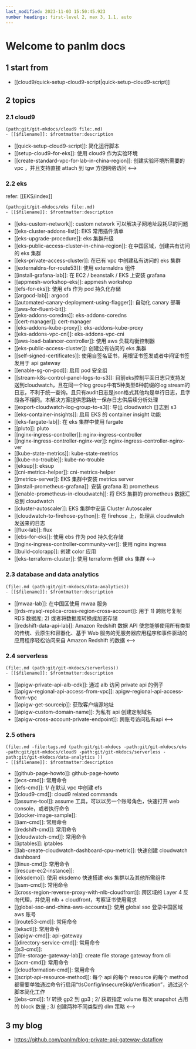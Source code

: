 ```yaml
---
last_modified: 2023-11-03 15:50:45.923
number headings: first-level 2, max 3, 1.1, auto
---
```


# Welcome to panlm docs

## 1 start from

- [[cloud9/quick-setup-cloud9-script|quick-setup-cloud9-script]]


## 2 topics 

### 2.1 cloud9

```expander
(path:git/git-mkdocs/cloud9 file:.md)
- [[$filename]]: $frontmatter:description
```
- [[quick-setup-cloud9-script]]: 简化运行脚本
- [[setup-cloud9-for-eks]]: 使用 cloud9 作为实验环境
- [[create-standard-vpc-for-lab-in-china-region]]: 创建实验环境所需要的 vpc ，并且支持直接 attach 到 tgw 方便网络访问
<-->

### 2.2 eks

refer: [[EKS/index]]

```expander
(path:git/git-mkdocs/eks file:.md)
- [[$filename]]: $frontmatter:description
```
- [[eks-custom-network]]: custom network 可以解决子网地址段耗尽的问题
- [[eks-cluster-addons-list]]: EKS 常用插件清单
- [[eks-upgrade-procedure]]: eks 集群升级
- [[eks-public-access-cluster-in-china-region]]: 在中国区域，创建共有访问的 eks 集群
- [[eks-private-access-cluster]]: 在已有 vpc 中创建私有访问的 eks 集群
- [[externaldns-for-route53]]: 使用 externaldns 组件
- [[install-grafana-lab]]: 在 EC2 / beanstalk / EKS 上安装 grafana 
- [[appmesh-workshop-eks]]: appmesh workshop
- [[efs-for-eks]]: 使用 efs 作为 pod 持久化存储
- [[argocd-lab]]: argocd
- [[automated-canary-deployment-using-flagger]]: 自动化 canary 部署
- [[aws-for-fluent-bit]]: 
- [[eks-addons-coredns]]: eks-addons-coredns
- [[cert-manager]]: cert-manager
- [[eks-addons-kube-proxy]]: eks-addons-kube-proxy
- [[eks-addons-vpc-cni]]: eks-addons-vpc-cni
- [[aws-load-balancer-controller]]: 使用 aws 负载均衡控制器
- [[eks-public-access-cluster]]: 创建公有访问的 eks 集群
- [[self-signed-certificates]]: 使用自签名证书，用根证书签发或者中间证书签发用于 api gateway
- [[enable-sg-on-pod]]: 启用 pod 安全组
- [[stream-k8s-control-panel-logs-to-s3]]: 目前eks控制平面日志只支持发送到cloudwatch，且在同一个log group中有5种类型6种前缀的log stream的日志，不利于统一查询。且只有audit日志是json格式其他均是单行日志，且字段各不相同。本解决方案提供思路统一保存日志供后续分析处理
- [[export-cloudwatch-log-group-to-s3]]: 导出 cloudwatch 日志到 s3
- [[eks-container-insights]]: 启用 EKS 的 container insight 功能
- [[eks-fargate-lab]]: 在 eks 集群中使用 fargate
- [[pluto]]: pluto
- [[nginx-ingress-controller]]: nginx-ingress-controller
- [[nginx-ingress-controller-nginx-ver]]: nginx-ingress-controller-nginx-ver
- [[kube-state-metrics]]: kube-state-metrics
- [[kube-no-trouble]]: kube-no-trouble
- [[eksup]]: eksup
- [[cni-metrics-helper]]: cni-metrics-helper
- [[metrics-server]]: EKS 集群中安装 metrics server
- [[install-prometheus-grafana]]: 安装 grafana 和 prometheus
- [[enable-prometheus-in-cloudwatch]]: 将 EKS 集群的 prometheus 数据汇总到 cloudwatch
- [[cluster-autoscaler]]: EKS 集群中安装 Cluster Autoscaler
- [[cloudwatch-to-firehose-python]]: 在 firehose 上，处理从 cloudwatch 发送来的日志
- [[flux-lab]]: flux
- [[ebs-for-eks]]: 使用 ebs 作为 pod 持久化存储 
- [[nginx-ingress-controller-community-ver]]: 使用 nginx ingress
- [[build-colorapp]]: 创建 color 应用
- [[eks-terraform-cluster]]: 使用 terraform 创建 eks 集群
<-->

### 2.3 database and data analytics

```expander
(file:.md (path:git/git-mkdocs/data-analytics))
- [[$filename]]: $frontmatter:description
```
- [[mwaa-lab]]: 在中国区使用 mwaa 服务
- [[rds-mysql-replica-cross-region-cross-account]]: 用于 1) 跨账号复制 RDS 数据库; 2) 或者将数据库转换成加密存储
- [[redshift-data-api-lab]]: Amazon Redshift 数据 API 使您能够使用所有类型的传统、云原生和容器化、基于 Web 服务的无服务器应用程序和事件驱动的应用程序轻松访问来自 Amazon Redshift 的数据
<-->

### 2.4 serverless

```expander
(file:.md (path:git/git-mkdocs/serverless))
- [[$filename]]: $frontmatter:description
```
- [[apigw-private-api-alb-cdk]]: 通过 alb 访问 private api 的例子
- [[apigw-regional-api-access-from-vpc]]: apigw-regional-api-access-from-vpc
- [[apigw-get-sourceip]]: 获取客户端源地址
- [[apigw-custom-domain-name]]: 为私有 api 创建定制域名
- [[apigw-cross-account-private-endpoint]]: 跨账号访问私有api
<-->

### 2.5 others

```expander
(file:.md -file:tags.md (path:git/git-mkdocs -path:git/git-mkdocs/eks -path:git/git-mkdocs/cloud9 -path:git/git-mkdocs/serverless -path:git/git-mkdocs/data-analytics ))
- [[$filename]]: $frontmatter:description
```
- [[github-page-howto]]: github-page-howto
- [[ecs-cmd]]: 常用命令
- [[efs-cmd]]: 1/ 在默认 vpc 中创建 efs
- [[cloud9-cmd]]: cloud9 related commands
- [[assume-tool]]: assume 工具，可以以另一个账号角色，快速打开 web console，或者执行命令
- [[docker-image-sample]]: 
- [[iam-cmd]]: 常用命令
- [[redshift-cmd]]: 常用命令
- [[cloudwatch-cmd]]: 常用命令
- [[iptables]]: iptables
- [[lab-create-cloudwatch-dashboard-cpu-metric]]: 快速创建 cloudwatch dashboard
- [[linux-cmd]]: 常用命令
- [[rescue-ec2-instance]]: 
- [[eksdemo]]: 使用 eksdemo 快速搭建 eks 集群以及其他所需组件
- [[ssm-cmd]]: 常用命令
- [[cross-region-reverse-proxy-with-nlb-cloudfront]]: 跨区域的 Layer 4 反向代理，并使用 nlb + cloudfront，考察证书使用需求
- [[global-sso-and-china-aws-accounts]]: 使用 global sso 登录中国区域 aws 账号
- [[route53-cmd]]: 常用命令
- [[eksctl]]: 常用命令
- [[apigw-cmd]]: api-gateway
- [[directory-service-cmd]]: 常用命令
- [[s3-cmd]]: 
- [[file-storage-gateway-lab]]: create file storage gateway from cli
- [[acm-cmd]]: 常用命令
- [[cloudformation-cmd]]: 常用命令
- [[script-api-resource-method]]: 每个 api 的每个 resource 的每个 method 都需要单独通过命令行启用“tlsConfig/insecureSkipVerification”，通过这个脚本简化工作
- [[ebs-cmd]]: 1/ 转换 gp2 到 gp3 ; 2/ 获取指定 volume 每次 snapshot 占用的 block 数量 ; 3/ 创建两种不同类型的 dlm 策略
<-->

## 3 my blog

- https://github.com/panlm/blog-private-api-gateway-dataflow




